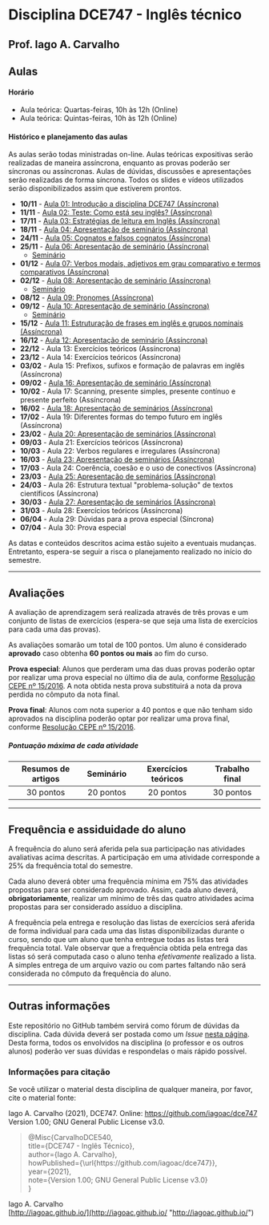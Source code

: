 
# Disciplina DCE747 - Inglês técnico

## Prof. Iago A. Carvalho

## Aulas

#### Horário

  - Aula teórica: Quartas-feiras, 10h às 12h (Online)
  - Aula teórica: Quintas-feiras, 10h às 12h (Online)
 
#### Histórico e planejamento das aulas

As aulas serão todas ministradas on-line. Aulas teóricas expositivas serão realizadas de maneira assíncrona, enquanto as provas poderão ser síncronas ou assíncronas. Aulas de dúvidas, discussões e apresentações serão realizadas de forma síncrona. Todos os slides e vídeos utilizados serão disponibilizados assim que estiverem prontos.

  - **10/11** - [Aula 01: Introdução a disciplina DCE747 (Assíncrona)](https://youtu.be/ir2FGqbpvoM)
  - **11/11** - [Aula 02: Teste: Como está seu inglês? (Assíncrona)](https://github.com/iagoac/dce747/tree/main/exercicios/lista_0)
  - **17/11** - [Aula 03: Estratégias de leitura em Inglês (Assíncrona)](https://youtu.be/ECjY9rwiWFw)
  - **18/11** - [Aula 04: Apresentação de seminário (Assíncrona)](https://github.com/iagoac/dce747/blob/main/textos/resumo_aula_04.pdf)
  - **24/11** - [Aula 05: Cognatos e falsos cognatos (Assíncrona)](https://youtu.be/BAx71Q_Ak2Y)
  - **25/11** - [Aula 06: Apresentação de seminário (Assíncrona)](https://github.com/iagoac/dce747/blob/main/textos/resumo_aula_06.pdf)
    - [Seminário](https://www.youtube.com/watch?v=0OaFcWMYVFs)
  - **01/12** - [Aula 07: Verbos modais, adjetivos em grau comparativo e termos comparativos (Assíncrona)](https://youtu.be/FGl75Ih37LU)
  - **02/12** - [Aula 08: Apresentação de seminário (Assíncrona)](https://github.com/iagoac/dce747/blob/main/textos/resumo_aula_08.pdf)
    - [Seminário](https://www.youtube.com/watch?v=68bXdGRMdlA)
  - **08/12** - [Aula 09: Pronomes (Assíncrona)](https://youtu.be/hPuqDRERT0A)
  - **09/12** - [Aula 10: Apresentação de seminário (Assíncrona)](https://github.com/iagoac/dce747/blob/main/textos/resumo_aula_10.pdf)
    - [Seminário](https://youtu.be/TSBM3deEbHY)
  - **15/12** - [Aula 11: Estruturação de frases em inglês e grupos nominais (Assíncrona)](https://youtu.be/6iM1hfuFBO4)
  - **16/12** - [Aula 12: Apresentação de seminário (Assíncrona)](https://github.com/iagoac/dce747/blob/main/textos/resumo_aula_12.pdf)
  - **22/12** - Aula 13: Exercícios teóricos (Assíncrona)
  - **23/12** - Aula 14: Exercícios teóricos (Assíncrona)
  - **03/02** - Aula 15: Prefixos, sufixos e formação de palavras em inglês (Assíncrona)
  - **09/02** - [Aula 16: Apresentação de seminário (Assíncrona)](https://github.com/iagoac/dce747/blob/main/textos/resumo_aula_16.pdf)
  - **10/02** - Aula 17: Scanning, presente simples, presente contínuo e presente perfeito (Assíncrona)
  - **16/02** - [Aula 18: Apresentação de seminários (Assíncrona)](https://github.com/iagoac/dce747/blob/main/textos/resumo_aula_18.pdf)
  - **17/02** - Aula 19: Diferentes formas do tempo futuro em inglês (Assíncrona)
  - **23/02** - [Aula 20: Apresentação de seminários (Assíncrona)](https://github.com/iagoac/dce747/blob/main/textos/resumo_aula_20.pdf)
  - **09/03** - Aula 21: Exercícios teóricos (Assíncrona)
  - **10/03** - Aula 22: Verbos regulares e irregulares (Assíncrona)
  - **16/03** - [Aula 23: Apresentação de seminários (Assíncrona)](https://github.com/iagoac/dce747/blob/main/textos/resumo_aula_23.pdf)
  - **17/03** - Aula 24: Coerência, coesão e o uso de conectivos (Assíncrona)
  - **23/03** - [Aula 25: Apresentação de seminários (Assíncrona)](https://github.com/iagoac/dce747/blob/main/textos/resumo_aula_25.pdf)
  - **24/03** - Aula 26: Estrutura textual "problema-solução" de textos científicos (Assíncrona)
  - **30/03** - [Aula 27: Apresentação de seminários (Assíncrona)](https://github.com/iagoac/dce747/blob/main/textos/resumo_aula_27.pdf)
  - **31/03** - Aula 28: Exercícios teóricos (Assíncrona)
  - **06/04** - Aula 29: Dúvidas para a prova especial (Síncrona)
  - **07/04** - Aula 30: Prova especial

As datas e conteúdos descritos acima estão sujeito a eventuais mudanças. 
Entretanto, espera-se seguir a risca o planejamento realizado no início do semestre.

---

## Avaliações

A avaliação de aprendizagem será realizada através de três provas e um conjunto de listas de exercícios (espera-se que seja uma lista de exercícios para cada uma das provas).

As avaliações somarão um total de 100 pontos. Um aluno é considerado **aprovado** caso obtenha **60 pontos ou mais** ao fim do curso.

**Prova especial**: Alunos que perderam uma das duas provas poderão optar por realizar uma prova especial no último dia de aula, conforme [Resolução CEPE nº 15/2016](https://www.unifal-mg.edu.br/portal/wp-content/uploads/sites/52/2019/07/15-2016-aprova-Reg.-Geral-Cursos-de-gradua%C3%A7%C3%A3o-11935-8-alterada-pela-016-2019-vide-res-020-2019.pdf "Resolução CEPE nº 15/2016"). A nota obtida nesta prova substituirá a nota da prova perdida no cômputo da nota final.

**Prova final**: Alunos com nota superior a 40 pontos e que não tenham sido aprovados na disciplina poderão optar por realizar uma prova final, conforme [Resolução CEPE nº 15/2016](https://www.unifal-mg.edu.br/portal/wp-content/uploads/sites/52/2019/07/15-2016-aprova-Reg.-Geral-Cursos-de-gradua%C3%A7%C3%A3o-11935-8-alterada-pela-016-2019-vide-res-020-2019.pdf "Resolução CEPE nº 15/2016").

##### Pontuação máxima de cada atividade
| Resumos de artigos  | Seminário  |  Exercícios teóricos | Trabalho final | 
| :------------: | :------------: | :------------: | :------------: |
| 30 pontos  | 20 pontos  | 20 pontos  | 30 pontos  |

---

## Frequência e assiduidade do aluno

A frequência do aluno será aferida pela sua participação nas atividades avaliativas acima descritas. A participação em uma atividade corresponde a 25% da frequência total do semestre.

Cada aluno deverá obter uma frequência mínima em 75% das atividades propostas para ser considerado aprovado. Assim, cada aluno deverá, **obrigatoriamente**, realizar um mínimo de três das quatro atividades acima propostas para ser considerado assíduo a disciplina.

A frequência pela entrega e resolução das listas de exercícios será aferida de forma individual para cada uma das listas disponibilizadas durante o curso, sendo que um aluno que tenha entregue todas as listas terá frequência total.
Vale observar que a frequência obtida pela entrega das listas só será computada caso o aluno tenha *efetivamente* realizado a lista. A simples entrega de um arquivo vazio ou com partes faltando não será considerada no cômputo da frequência do aluno.

---

## Outras informações

Este repositório no GitHub também servirá como fórum de dúvidas da disciplina. Cada dúvida deverá ser postada como um *Issue* [nesta página](https://github.com/iagoac/dce540/issues). Desta forma, todos os envolvidos na disciplina (o professor e os outros alunos) poderão ver suas dúvidas e respondelas o mais rápido possível.

### Informações para citação

Se você utilizar o material desta disciplina de qualquer maneira, por favor, cite o material fonte:

Iago A. Carvalho (2021), DCE747. Online: https://github.com/iagoac/dce747 Version 1.00; GNU General Public License v3.0.


> @Misc{CarvalhoDCE540,  
title={DCE747 - Inglês Técnico},  
author={Iago A. Carvalho},   
howPublished={\url{https&#58;//github\.com/iagoac/dce747}},  
year={2021},  
note={Version 1.00; GNU General Public License v3.0}  
}


Iago A. Carvalho  
[http://iagoac.github.io/](http://iagoac.github.io/ "http://iagoac.github.io/")
